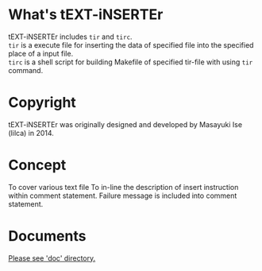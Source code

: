 What's tEXT-iNSERTEr
===

tEXT-iNSERTEr includes `tir` and `tirc`.  
`tir` is a execute file for inserting the data of specified file into the specified place of a input file.  
`tirc` is a shell script for building Makefile of specified tir-file with using `tir` command.  

Copyright
===
tEXT-iNSERTEr was originally designed and developed by Masayuki Ise (lilca) in 2014.

Concept
===
 To cover various text file
 To in-line the description of insert instruction within comment statement.
 Failure message is included into comment statement.

Documents
===
[Please see 'doc' directory.](doc/contents.md)
